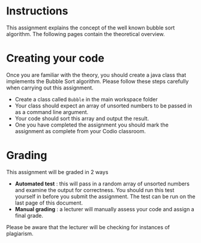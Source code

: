 # Instructions
This assignment explains the concept of the well known bubble sort algorithm. The following pages contain the theoretical overview.

# Creating your code
Once you are familiar with the theory, you should create a java class that implements the Bubble Sort algorithm. Please follow these steps carefully when carrying out this assignment.

- Create a class called `Bubble` in the main workspace folder
- Your class should expect an array of unsorted numbers to be passed in as a command line argument.
- Your code should sort this array and output the result.
- One you have completed the assignment you should mark the assignment as complete from your Codio classroom.

# Grading
This assignment will be graded in 2 ways

- **Automated test** : this will pass in a random array of unsorted numbers and examine the output for correctness. You should run this test yourself in before you submit the assignment. The test can be run on the last page of this document.
- **Manual grading** : a lecturer will manually assess your code and assign a final grade.

Please be aware that the lecturer will be checking for instances of plagiarism.
